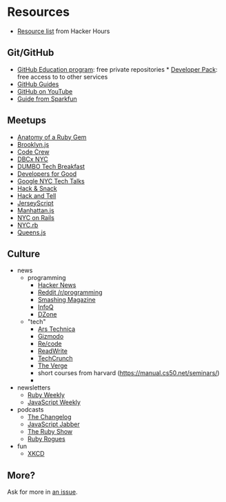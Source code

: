 # Resources

* [Resource list](http://hackerhours.org/resources.html) from Hacker Hours

## Git/GitHub

* [GitHub Education program](https://education.github.com/): free private repositories
      * [Developer Pack](https://education.github.com/pack): free access to to other services
* [GitHub Guides](https://guides.github.com)
* [GitHub on YouTube](https://www.youtube.com/user/GitHubGuides/playlists)
* [Guide from Sparkfun](https://learn.sparkfun.com/tutorials/using-github-to-share-with-sparkfun/)

## Meetups

* [Anatomy of a Ruby Gem](http://www.meetup.com/Anatomy-of-a-Ruby-Gem/)
* [Brooklyn.js](https://twitter.com/brooklyn_js)
* [Code Crew](http://codecrew.co)
* [DBCx NYC](http://www.meetup.com/DBCx-NYC/)
* [DUMBO Tech Breakfast](http://www.meetup.com/DUMBO-Tech-Breakfast/)
* [Developers for Good](http://www.meetup.com/Developers-for-Good/)
* [Google NYC Tech Talks](http://www.meetup.com/google-nyc-tech-talks/)
* [Hack & Snack](http://www.meetup.com/Hack-Snack/)
* [Hack and Tell](http://www.meetup.com/hack-and-tell/)
* [JerseyScript](http://www.meetup.com/jerseyscript/)
* [Manhattan.js](https://twitter.com/manhattan_js)
* [NYC on Rails](http://www.meetup.com/nyc-on-rails/)
* [NYC.rb](http://www.meetup.com/NYC-rb/)
* [Queens.js](https://twitter.com/queens_js)

## Culture

* news
    * programming
        * [Hacker News](https://news.ycombinator.com/)
        * [Reddit /r/programming](http://www.reddit.com/r/programming/)
        * [Smashing Magazine](http://www.smashingmagazine.com/)
        * [InfoQ](http://www.infoq.com/)
        * [DZone](http://www.dzone.com/)
    * "tech"
        * [Ars Technica](http://arstechnica.com/)
        * [Gizmodo](http://gizmodo.com/)
        * [Re/code](http://recode.net/)
        * [ReadWrite](http://readwrite.com/)
        * [TechCrunch](http://techcrunch.com/)
        * [The Verge](http://theverge.com/)
        * short courses from harvard (https://manual.cs50.net/seminars/)
        * 
* newsletters
    * [Ruby Weekly](http://rubyweekly.com/)
    * [JavaScript Weekly](http://javascriptweekly.com/)
* podcasts
    * [The Changelog](http://thechangelog.com/)
    * [JavaScript Jabber](http://javascriptjabber.com/)
    * [The Ruby Show](https://itunes.apple.com/us/podcast/the-ruby-show/id265693109?mt=2)
    * [Ruby Rogues](https://itunes.apple.com/us/podcast/the-ruby-rogues/id705335155?mt=2)
* fun
    * [XKCD](http://www.xkcd.com/)

## More?

Ask for more in [an issue](https://github.com/cuny-nytech/syllabus/issues/new).
